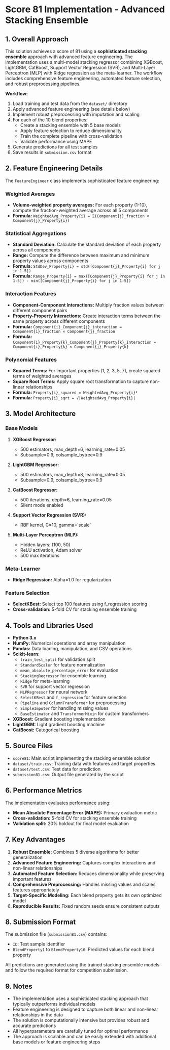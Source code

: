 # Score 81 Implementation - Advanced Stacking Ensemble

## 1. Overall Approach

This solution achieves a score of 81 using a **sophisticated stacking ensemble** approach with advanced feature engineering. The implementation uses a multi-model stacking regressor combining XGBoost, LightGBM, CatBoost, Support Vector Regression (SVR), and Multi-Layer Perceptron (MLP) with Ridge regression as the meta-learner. The workflow includes comprehensive feature engineering, automated feature selection, and robust preprocessing pipelines.

**Workflow:**
1. Load training and test data from the `dataset/` directory
2. Apply advanced feature engineering (see details below)
3. Implement robust preprocessing with imputation and scaling
4. For each of the 10 blend properties:
   - Create a stacking ensemble with 5 base models
   - Apply feature selection to reduce dimensionality
   - Train the complete pipeline with cross-validation
   - Validate performance using MAPE
5. Generate predictions for all test samples
6. Save results in `submission.csv` format

## 2. Feature Engineering Details

The `FeatureEngineer` class implements sophisticated feature engineering:

### Weighted Averages
- **Volume-weighted property averages:** For each property (1-10), compute the fraction-weighted average across all 5 components
- **Formula:** `WeightedAvg_Property{i} = Σ(Component{j}_fraction × Component{j}_Property{i})`

### Statistical Aggregations
- **Standard Deviation:** Calculate the standard deviation of each property across all components
- **Range:** Compute the difference between maximum and minimum property values across components
- **Formula:** `StdDev_Property{i} = std([Component{j}_Property{i} for j in 1-5])`
- **Formula:** `Range_Property{i} = max([Component{j}_Property{i} for j in 1-5]) - min([Component{j}_Property{i} for j in 1-5])`

### Interaction Features
- **Component-Component Interactions:** Multiply fraction values between different component pairs
- **Property-Property Interactions:** Create interaction terms between the same property across different components
- **Formula:** `Component{i}_Component{j}_interaction = Component{i}_fraction × Component{j}_fraction`
- **Formula:** `Component{i}_Property{k}_Component{j}_Property{k}_interaction = Component{i}_Property{k} × Component{j}_Property{k}`

### Polynomial Features
- **Squared Terms:** For important properties (1, 2, 3, 5, 7), create squared terms of weighted averages
- **Square Root Terms:** Apply square root transformation to capture non-linear relationships
- **Formula:** `Property{i}_squared = WeightedAvg_Property{i}²`
- **Formula:** `Property{i}_sqrt = √|WeightedAvg_Property{i}|`

## 3. Model Architecture

### Base Models
1. **XGBoost Regressor:**
   - 500 estimators, max_depth=6, learning_rate=0.05
   - Subsample=0.9, colsample_bytree=0.9

2. **LightGBM Regressor:**
   - 500 estimators, max_depth=8, learning_rate=0.05
   - Subsample=0.9, colsample_bytree=0.9

3. **CatBoost Regressor:**
   - 500 iterations, depth=6, learning_rate=0.05
   - Silent mode enabled

4. **Support Vector Regression (SVR):**
   - RBF kernel, C=10, gamma='scale'

5. **Multi-Layer Perceptron (MLP):**
   - Hidden layers: (100, 50)
   - ReLU activation, Adam solver
   - 500 max iterations

### Meta-Learner
- **Ridge Regression:** Alpha=1.0 for regularization

### Feature Selection
- **SelectKBest:** Select top 100 features using f_regression scoring
- **Cross-validation:** 5-fold CV for stacking ensemble training

## 4. Tools and Libraries Used

- **Python 3.x**
- **NumPy:** Numerical operations and array manipulation
- **Pandas:** Data loading, manipulation, and CSV operations
- **Scikit-learn:**
  - `train_test_split` for validation split
  - `StandardScaler` for feature normalization
  - `mean_absolute_percentage_error` for evaluation
  - `StackingRegressor` for ensemble learning
  - `Ridge` for meta-learning
  - `SVR` for support vector regression
  - `MLPRegressor` for neural network
  - `SelectKBest` and `f_regression` for feature selection
  - `Pipeline` and `ColumnTransformer` for preprocessing
  - `SimpleImputer` for handling missing values
  - `BaseEstimator` and `TransformerMixin` for custom transformers
- **XGBoost:** Gradient boosting implementation
- **LightGBM:** Light gradient boosting machine
- **CatBoost:** Categorical boosting

## 5. Source Files

- `score81`: Main script implementing the stacking ensemble solution
- `dataset/train.csv`: Training data with features and target properties
- `dataset/test.csv`: Test data for prediction
- `submission81.csv`: Output file generated by the script

## 6. Performance Metrics

The implementation evaluates performance using:
- **Mean Absolute Percentage Error (MAPE):** Primary evaluation metric
- **Cross-validation:** 5-fold CV for stacking ensemble training
- **Validation split:** 20% holdout for final model evaluation

## 7. Key Advantages

1. **Robust Ensemble:** Combines 5 diverse algorithms for better generalization
2. **Advanced Feature Engineering:** Captures complex interactions and non-linear relationships
3. **Automated Feature Selection:** Reduces dimensionality while preserving important features
4. **Comprehensive Preprocessing:** Handles missing values and scales features appropriately
5. **Target-Specific Modeling:** Each blend property gets its own optimized model
6. **Reproducible Results:** Fixed random seeds ensure consistent outputs

## 8. Submission Format

The submission file (`submission81.csv`) contains:
- `ID`: Test sample identifier
- `BlendProperty1` to `BlendProperty10`: Predicted values for each blend property

All predictions are generated using the trained stacking ensemble models and follow the required format for competition submission.

## 9. Notes

- The implementation uses a sophisticated stacking approach that typically outperforms individual models
- Feature engineering is designed to capture both linear and non-linear relationships in the data
- The solution is computationally intensive but provides robust and accurate predictions
- All hyperparameters are carefully tuned for optimal performance
- The approach is scalable and can be easily extended with additional base models or feature engineering steps 
